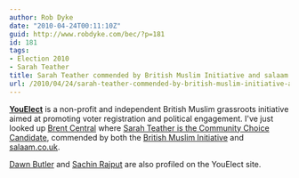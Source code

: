 ```yaml
---
author: Rob Dyke
date: "2010-04-24T00:11:10Z"
guid: http://www.robdyke.com/bec/?p=181
id: 181
tags:
- Election 2010
- Sarah Teather
title: Sarah Teather commended by British Muslim Initiative and salaam.co.uk
url: /2010/04/24/sarah-teather-commended-by-british-muslim-initiative-and-salaam-co-uk/
---
```

[**YouElect**](http://youelect.org.uk) is a non-profit and independent British Muslim grassroots initiative aimed at promoting voter registration and political engagement. I've just looked up [Brent Central](http://youelect.org.uk/constituency/brent-central "Profile of Brent Central") where [Sarah Teather is the Community Choice Candidate](http://youelect.org.uk/constituency/brent-central/ppc/sarah-teather), commended by both the [British Muslim Initiative](http://http://www.bminitiative.net/) and  [salaam.co.uk](http://salaam.co.uk/).

[Dawn Butler](http://youelect.org.uk/constituency/brent-central/ppc/dawn-butler) and [Sachin Rajput](http://youelect.org.uk/constituency/brent-central/ppc/sachin-rajput) are also profiled on the YouElect site.